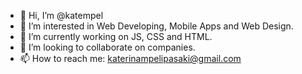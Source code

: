 - 👋 Hi, I’m @katempel
- 👀 I’m interested in Web Developing, Mobile Apps and Web Design.
- 🌱 I’m currently working on JS, CSS and HTML. 
- 💞️ I’m looking to collaborate on companies.
- 📫 How to reach me: katerinampelipasaki@gmail.com

<!---
katempel/katempel is a ✨ special ✨ repository because its `README.md` (this file) appears on your GitHub profile.
You can click the Preview link to take a look at your changes.
--->
